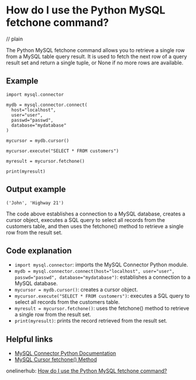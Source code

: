 # How do I use the Python MySQL fetchone command?
// plain

The Python MySQL fetchone command allows you to retrieve a single row from a MySQL table query result. It is used to fetch the next row of a query result set and return a single tuple, or None if no more rows are available.

## Example

```
import mysql.connector

mydb = mysql.connector.connect(
  host="localhost",
  user="user",
  passwd="passwd",
  database="mydatabase"
)

mycursor = mydb.cursor()

mycursor.execute("SELECT * FROM customers")

myresult = mycursor.fetchone()

print(myresult)

```
## Output example

```
('John', 'Highway 21')
```

The code above establishes a connection to a MySQL database, creates a cursor object, executes a SQL query to select all records from the customers table, and then uses the fetchone() method to retrieve a single row from the result set.

## Code explanation

- `import mysql.connector`: imports the MySQL Connector Python module.
- `mydb = mysql.connector.connect(host="localhost", user="user", passwd="passwd", database="mydatabase")`: establishes a connection to a MySQL database.
- `mycursor = mydb.cursor()`: creates a cursor object.
- `mycursor.execute("SELECT * FROM customers")`: executes a SQL query to select all records from the customers table.
- `myresult = mycursor.fetchone()`: uses the fetchone() method to retrieve a single row from the result set.
- `print(myresult)`: prints the record retrieved from the result set.

## Helpful links
- [MySQL Connector Python Documentation](https://dev.mysql.com/doc/connector-python/en/)
- [MySQL Cursor fetchone() Method](https://www.w3schools.com/python/ref_mysql_fetchone.asp)

onelinerhub: [How do I use the Python MySQL fetchone command?](https://onelinerhub.com/python-mysql/how-do-i-use-the-python-mysql-fetchone-command)